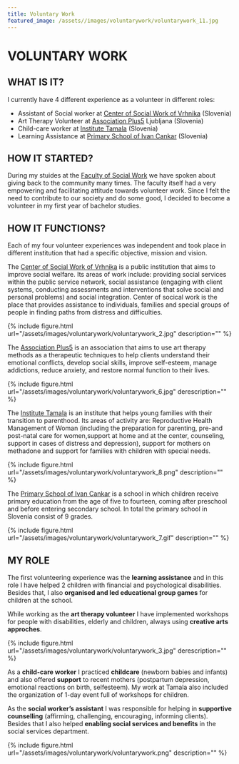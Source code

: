 ```yaml
---
title: Voluntary Work
featured_image: /assets//images/voluntarywork/voluntarywork_11.jpg
---
```

# VOLUNTARY WORK

## WHAT IS IT?

I currently have 4 different experience as a volunteer in different roles:

- Assistant of Social worker at [Center of Social Work of Vrhnika](http://www.csd-vrhnika.com/) (Slovenia)
- Art Therapy Volunteer at [Association Plus5](https://pomoczumetnostjo.blogspot.pt/) Ljubljana (Slovenia)
- Child-care worker at [Institute Tamala](http://www.prostovoljstvo.org/index.php?t=itemOrganization&uid=3847) (Slovenia)
- Learning Assistance at [Primary School of Ivan Cankar](http://www.osivanacankarja.si/) (Slovenia)


## HOW IT STARTED?

During my stuides at the [Faculty of Social Work](https://www.fsd.uni-lj.si/) we have spoken about giving back to the community many times. The faculty itself had a very empowering and facilitating attitude towards volunteer work. Since I felt the need to contribute to our society and do some good, I decided to become a volunteer in my first year of bachelor studies.

## HOW IT FUNCTIONS?

Each of my four volunteer experiences was independent and took place in different institution that had a specific objective, mission and vision. 

The [Center of Social Work of Vrhnika](http://www.csd-vrhnika.com/) is a public institution that aims to improve social welfare. Its areas of work include: providing social services within the public service network, social assistance (engaging with client systems, conducting assessments and interventions that solve social and personal problems) and social integration. 
Center of socical work is the place that provides assistance to individuals, families and special groups of people in finding paths from distress and difficulties.

{% include figure.html url="/assets/images/voluntarywork/voluntarywork_2.jpg" description="" %}

The [Association Plus5](https://pomoczumetnostjo.blogspot.pt/) is an association that aims to use art therapy methods as a therapeutic techniques to help clients understand their emotional conflicts, develop social skills, improve self-esteem, manage addictions, reduce anxiety, and restore normal function to their lives.

{% include figure.html url="/assets/images/voluntarywork/voluntarywork_6.jpg" derescription="" %}

The [Institute Tamala](http://www.prostovoljstvo.org/index.php?t=itemOrganization&uid=3847) is an institute that helps young families with their transition to parenthood. Its areas of activity are: Reproductive Health Management of Woman (including the preparation for parenting, pre-and post-natal care for women,support at home and at the center, counseling, support in cases of distress and depression), support for mothers on methadone and support for families with children with special needs.


{% include figure.html url="/assets/images/voluntarywork/voluntarywork_8.png" description="" %}

The [Primary School of Ivan Cankar](http://www.osivanacankarja.si/) is a school in which children receive primary education from the age of five to fourteen, coming after preschool and before entering secondary school. In total the primary school in Slovenia consist of 9 grades. 


{% include figure.html url="/assets/images/voluntarywork/voluntarywork_7.gif" description="" %}


## MY ROLE

The first volunteering experience was the **learning assistance** and in this role I have helped 2 children with financial and psychological disabilities. Besides that, I also **organised and led educational group games** for children at the school.

While working as the **art therapy volunteer** I have implemented workshops for people with disabilities, elderly and children, always using **creative arts approches**.

{% include figure.html url="/assets/images/voluntarywork/voluntarywork_3.jpg" derescription="" %}

As a **child-care worker** I practiced **childcare** (newborn babies and infants) and also offered **support** to recent mothers (postpartum depression, emotional reactions on birth, selfesteem). My work at Tamala also included the organization of 1-day event full of workshops for children.

As the **social worker’s assistant** I was responsible for helping in **supportive counselling** (affirming, challenging, encouraging, informing clients). Besides that I also helped **enabling social services and benefits** in the social services department.


{% include figure.html url="/assets/images/voluntarywork/voluntarywork.png" description="" %}

